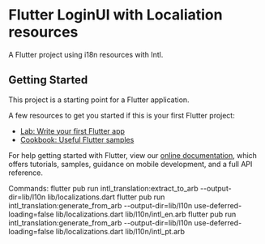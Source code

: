 # Flutter LoginUI with Localiation resources

A Flutter project using i18n resources with Intl.

## Getting Started

This project is a starting point for a Flutter application.

A few resources to get you started if this is your first Flutter project:

- [Lab: Write your first Flutter app](https://flutter.dev/docs/get-started/codelab)
- [Cookbook: Useful Flutter samples](https://flutter.dev/docs/cookbook)

For help getting started with Flutter, view our
[online documentation](https://flutter.dev/docs), which offers tutorials,
samples, guidance on mobile development, and a full API reference.

Commands:
flutter pub run intl_translation:extract_to_arb --output-dir=lib/l10n lib/localizations.dart 
flutter pub run intl_translation:generate_from_arb --output-dir=lib/l10n use-deferred-loading=false lib/localizations.dart lib/l10n/intl_en.arb
flutter pub run intl_translation:generate_from_arb --output-dir=lib/l10n use-deferred-loading=false lib/localizations.dart lib/l10n/intl_pt.arb



